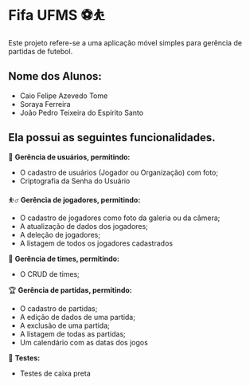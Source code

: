 # Fifa UFMS ⚽️⛹️
Este projeto refere-se a uma aplicação móvel simples para gerência de partidas de futebol.

## Nome dos Alunos:
- Caio Felipe Azevedo Tome
- Soraya Ferreira
- João Pedro Teixeira do Espírito Santo

## Ela possui as seguintes funcionalidades.

👥 **Gerência de usuários, permitindo:**
  - O cadastro de usuários (Jogador ou Organização) com foto;
  - Criptografia da Senha do Usuário

⛹️‍♂️ **Gerência de jogadores, permitindo:**
  - O cadastro de jogadores como foto da galeria ou da câmera;
  - A atualização de dados dos jogadores;
  - A deleção de jogadores;
  - A listagem de todos os jogadores cadastrados

🤼 **Gerência de times, permitindo:**
  - O CRUD de times;

🏆️ **Gerência de partidas, permitindo:**
  - O cadastro de partidas;
  - A edição de dados de uma partida;
  - A exclusão de uma partida;
  - A listagem de todas as partidas;
  - Um calendário com as datas dos jogos

📑 **Testes:**
- Testes de caixa preta
